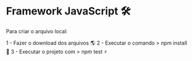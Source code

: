 # Framework JavaScript 🛠

Para criar o arquivo local:

1 - Fazer o download dos arquivos 🌎
2 - Executar o comando > npm install 📝
3 - Executar o projeto com > npm test ⚡
